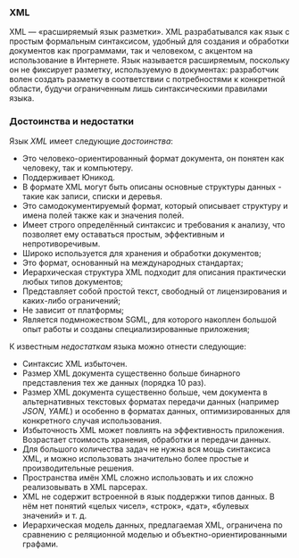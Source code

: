 
### XML
XML — «расширяемый язык разметки». XML разрабатывался как язык с простым формальным синтаксисом, удобный для создания и обработки документов как программами, так и человеком, с акцентом на использование в Интернете. Язык называется расширяемым, поскольку он не фиксирует разметку, используемую в документах: разработчик волен создать разметку в соответствии с потребностями к конкретной области, будучи ограниченным лишь синтаксическими правилами языка.

### Достоинства и недостатки
Язык _XML_ имеет следующие _достоинства_:
- Это человеко-ориентированный формат документа, он понятен как человеку, так и компьютеру.
- Поддерживает Юникод.
- В формате XML могут быть описаны основные структуры данных - такие как записи, списки и деревья.
- Это самодокументируемый формат, который описывает структуру и имена полей также как и значения полей.
- Имеет строго определённый синтаксис и требования к анализу, что позволяет ему оставаться простым, эффективным и непротиворечивым.
- Широко используется для хранения и обработки документов; 
- Это формат, основанный на международных стандартах; 
- Иерархическая структура XML подходит для описания практически любых типов документов; 
- Представляет собой простой текст, свободный от лицензирования и каких-либо ограничений; 
- Не зависит от платформы; 
- Является подмножеством SGML, для которого накоплен большой опыт работы и созданы специализированные приложения; 

К известным _недостаткам_ языка можно отнести следующие:
- Синтаксис XML избыточен. 
- Размер XML документа существенно больше бинарного представления тех же данных (порядка 10 раз). 
- Размер XML документа существенно больше, чем документа в альтернативных текстовых форматах передачи данных (например _JSON_, _YAML_) и особенно в форматах данных, оптимизированных для конкретного случая использования. 
- Избыточность XML может повлиять на эффективность приложения. Возрастает стоимость хранения, обработки и передачи данных. 
- Для большого количества задач не нужна вся мощь синтаксиса XML, и можно использовать значительно более простые и производительные решения. 
- Пространства имён XML сложно использовать и их сложно реализовывать в XML парсерах.
- XML не содержит встроенной в язык поддержки типов данных. В нём нет понятий «целых чисел», «строк», «дат», «булевых значений» и т. д. 
- Иерархическая модель данных, предлагаемая XML, ограничена по сравнению с реляционной моделью и объектно-ориентированными графами.